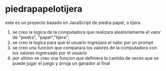 # piedrapapelotijera
este es un proyecto basado en JavaScript de piedra papel, o tijera 

1. se creo la logica de la computadora que  realizara  aleatoriamente el valor de "piedra", "papel","tijera";
2. se creo la logica para que el usuario ingresara el valor por un prompt
3. se creo una funcion que comparara los  valores de  la computadora con los valores ingrersado por el usuario
4. por ultimo se creo una funcion que definiera la cantida de veces  que se puede jugar el juego y arroja un ganador al final
